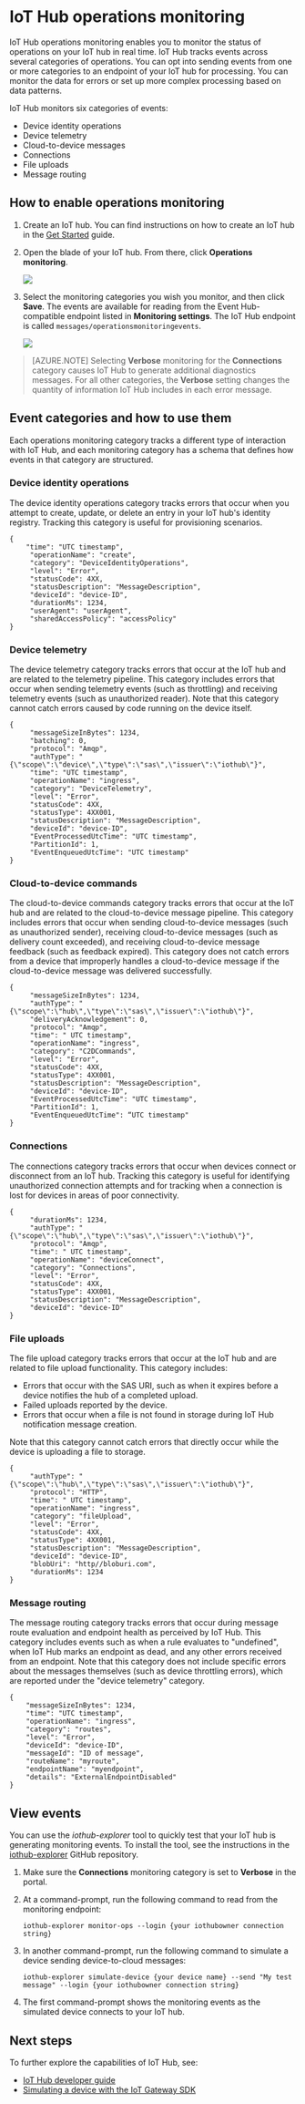<properties
    pageTitle="Azure IoT Hub operations monitoring | Azure"
    description="How to use Azure IoT Hub operations monitoring to monitor the status of operations on your IoT hub in real time."
    services="iot-hub"
    documentationcenter=""
    author="nberdy"
    manager="timlt"
    editor="" />
<tags
    ms.assetid="a299f3a5-b14d-4586-9c3b-44aea14ed013"
    ms.service="iot-hub"
    ms.devlang="na"
    ms.topic="article"
    ms.tgt_pltfrm="na"
    ms.workload="na"
    ms.date="12/13/2016"
    wacn.date=""
    ms.author="nberdy" />

# IoT Hub operations monitoring
IoT Hub operations monitoring enables you to monitor the status of operations on your IoT hub in real time. IoT Hub tracks events across several categories of operations. You can opt into sending events from one or more categories to an endpoint of your IoT hub for processing. You can monitor the data for errors or set up more complex processing based on data patterns.

IoT Hub monitors six categories of events:

- Device identity operations
- Device telemetry
- Cloud-to-device messages
- Connections
- File uploads
- Message routing

## How to enable operations monitoring
1. Create an IoT hub. You can find instructions on how to create an IoT hub in the [Get Started][lnk-get-started] guide.
2. Open the blade of your IoT hub. From there, click **Operations monitoring**.
   
    ![][1]
3. Select the monitoring categories you wish you monitor, and then click **Save**. The events are available for reading from the Event Hub-compatible endpoint listed in **Monitoring settings**. The IoT Hub endpoint is called `messages/operationsmonitoringevents`.
   
    ![][2]

> [AZURE.NOTE]
> Selecting **Verbose** monitoring for the **Connections** category causes IoT Hub to generate additional diagnostics messages. For all other categories, the **Verbose** setting changes the quantity of information IoT Hub includes in each error message.

## Event categories and how to use them
Each operations monitoring category tracks a different type of interaction with IoT Hub, and each monitoring category has a schema that defines how events in that category are structured.

### Device identity operations
The device identity operations category tracks errors that occur when you attempt to create, update, or delete an entry in your IoT hub's identity registry. Tracking this category is useful for provisioning scenarios.

    {
        "time": "UTC timestamp",
         "operationName": "create",
         "category": "DeviceIdentityOperations",
         "level": "Error",
         "statusCode": 4XX,
         "statusDescription": "MessageDescription",
         "deviceId": "device-ID",
         "durationMs": 1234,
         "userAgent": "userAgent",
         "sharedAccessPolicy": "accessPolicy"
    }

### Device telemetry
The device telemetry category tracks errors that occur at the IoT hub and are related to the telemetry pipeline. This category includes errors that occur when sending telemetry events (such as throttling) and receiving telemetry events (such as unauthorized reader). Note that this category cannot catch errors caused by code running on the device itself.

    {
         "messageSizeInBytes": 1234,
         "batching": 0,
         "protocol": "Amqp",
         "authType": "{\"scope\":\"device\",\"type\":\"sas\",\"issuer\":\"iothub\"}",
         "time": "UTC timestamp",
         "operationName": "ingress",
         "category": "DeviceTelemetry",
         "level": "Error",
         "statusCode": 4XX,
         "statusType": 4XX001,
         "statusDescription": "MessageDescription",
         "deviceId": "device-ID",
         "EventProcessedUtcTime": "UTC timestamp",
         "PartitionId": 1,
         "EventEnqueuedUtcTime": "UTC timestamp"
    }

### Cloud-to-device commands
The cloud-to-device commands category tracks errors that occur at the IoT hub and are related to the cloud-to-device message pipeline. This category includes errors that occur when sending cloud-to-device messages (such as unauthorized sender), receiving cloud-to-device messages (such as delivery count exceeded), and receiving cloud-to-device message feedback (such as feedback expired). This category does not catch errors from a device that improperly handles a cloud-to-device message if the cloud-to-device message was delivered successfully.

    {
         "messageSizeInBytes": 1234,
         "authType": "{\"scope\":\"hub\",\"type\":\"sas\",\"issuer\":\"iothub\"}",
         "deliveryAcknowledgement": 0,
         "protocol": "Amqp",
         "time": " UTC timestamp",
         "operationName": "ingress",
         "category": "C2DCommands",
         "level": "Error",
         "statusCode": 4XX,
         "statusType": 4XX001,
         "statusDescription": "MessageDescription",
         "deviceId": "device-ID",
         "EventProcessedUtcTime": "UTC timestamp",
         "PartitionId": 1,
         "EventEnqueuedUtcTime": “UTC timestamp"
    }

### Connections
The connections category tracks errors that occur when devices connect or disconnect from an IoT hub. Tracking this category is useful for identifying unauthorized connection attempts and for tracking when a connection is lost for devices in areas of poor connectivity.

    {
         "durationMs": 1234,
         "authType": "{\"scope\":\"hub\",\"type\":\"sas\",\"issuer\":\"iothub\"}",
         "protocol": "Amqp",
         "time": " UTC timestamp",
         "operationName": "deviceConnect",
         "category": "Connections",
         "level": "Error",
         "statusCode": 4XX,
         "statusType": 4XX001,
         "statusDescription": "MessageDescription",
         "deviceId": "device-ID"
    }

### File uploads

The file upload category tracks errors that occur at the IoT hub and are related to file upload functionality. This category includes:

- Errors that occur with the SAS URI, such as when it expires before a device notifies the hub of a completed upload.
- Failed uploads reported by the device.
- Errors that occur when a file is not found in storage during IoT Hub notification message creation.

Note that this category cannot catch errors that directly occur while the device is uploading a file to storage.


    {
         "authType": "{\"scope\":\"hub\",\"type\":\"sas\",\"issuer\":\"iothub\"}",
         "protocol": "HTTP",
         "time": " UTC timestamp",
         "operationName": "ingress",
         "category": "fileUpload",
         "level": "Error",
         "statusCode": 4XX,
         "statusType": 4XX001,
         "statusDescription": "MessageDescription",
         "deviceId": "device-ID",
         "blobUri": "http//bloburi.com",
         "durationMs": 1234
    }

### Message routing
The message routing category tracks errors that occur during message route evaluation and endpoint health as perceived by IoT Hub. This category includes events such as when a rule evaluates to "undefined", when IoT Hub marks an endpoint as dead, and any other errors received from an endpoint. Note that this category does not include specific errors about the messages themselves (such as device throttling errors), which are reported under the "device telemetry" category.
		
    {
        "messageSizeInBytes": 1234,
        "time": "UTC timestamp",
        "operationName": "ingress",
        "category": "routes",
        "level": "Error",
        "deviceId": "device-ID",
        "messageId": "ID of message",
        "routeName": "myroute",
        "endpointName": "myendpoint",
        "details": "ExternalEndpointDisabled"
    }

## View events

You can use the *iothub-explorer* tool to quickly test that your IoT hub is generating monitoring events. To install the tool, see the instructions in the [iothub-explorer][lnk-iothub-explorer] GitHub repository.

1. Make sure the **Connections** monitoring category is set to **Verbose** in the portal.

1. At a command-prompt, run the following command to read from the monitoring endpoint:

    ```
    iothub-explorer monitor-ops --login {your iothubowner connection string}
    ```

1. In another command-prompt, run the following command to simulate a device sending device-to-cloud messages:

    ```
    iothub-explorer simulate-device {your device name} --send "My test message" --login {your iothubowner connection string}
    ```

1. The first command-prompt shows the monitoring events as the simulated device connects to your IoT hub.

## Next steps
To further explore the capabilities of IoT Hub, see:

- [IoT Hub developer guide][lnk-devguide]
- [Simulating a device with the IoT Gateway SDK][lnk-gateway]

<!-- Links and images -->
[1]: media/iot-hub-operations-monitoring/enable-OM-1.png
[2]: media/iot-hub-operations-monitoring/enable-OM-2.png

[lnk-get-started]: /documentation/articles/iot-hub-csharp-csharp-getstarted/
[lnk-diagnostic-metrics]: /documentation/articles/iot-hub-metrics/
[lnk-scaling]: /documentation/articles/iot-hub-scaling/
[lnk-dr]: /documentation/articles/iot-hub-ha-dr/


[lnk-devguide]: /documentation/articles/iot-hub-devguide/
[lnk-gateway]: /documentation/articles/iot-hub-linux-gateway-sdk-simulated-device/
[lnk-iothub-explorer]: https://github.com/azure/iothub-explorer
